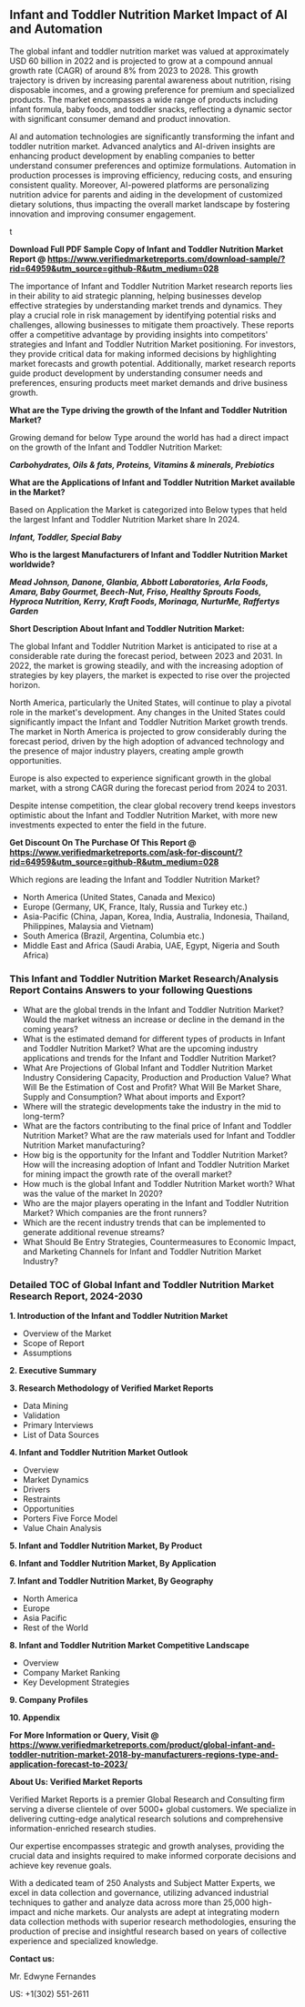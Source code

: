 <h2>Infant and Toddler Nutrition Market Impact of AI and Automation</h2><p>The global infant and toddler nutrition market was valued at approximately USD 60 billion in 2022 and is projected to grow at a compound annual growth rate (CAGR) of around 8% from 2023 to 2028. This growth trajectory is driven by increasing parental awareness about nutrition, rising disposable incomes, and a growing preference for premium and specialized products. The market encompasses a wide range of products including infant formula, baby foods, and toddler snacks, reflecting a dynamic sector with significant consumer demand and product innovation.</p><p>AI and automation technologies are significantly transforming the infant and toddler nutrition market. Advanced analytics and AI-driven insights are enhancing product development by enabling companies to better understand consumer preferences and optimize formulations. Automation in production processes is improving efficiency, reducing costs, and ensuring consistent quality. Moreover, AI-powered platforms are personalizing nutrition advice for parents and aiding in the development of customized dietary solutions, thus impacting the overall market landscape by fostering innovation and improving consumer engagement.</p>t</p><p id="" class=""><strong>Download Full PDF Sample Copy of Infant and Toddler Nutrition Market Report @ <a href="https://www.verifiedmarketreports.com/download-sample/?rid=64959&utm_source=github-R&utm_medium=028" target="_blank">https://www.verifiedmarketreports.com/download-sample/?rid=64959&utm_source=github-R&utm_medium=028</a></strong></p><p>The importance of&nbsp;Infant and Toddler Nutrition Market research reports lies in their ability to aid strategic planning, helping businesses develop effective strategies by understanding market trends and dynamics. They play a crucial role in risk management by identifying potential risks and challenges, allowing businesses to mitigate them proactively. These reports offer a competitive advantage by providing insights into competitors' strategies and Infant and Toddler Nutrition Market positioning. For investors, they provide critical data for making informed decisions by highlighting market forecasts and growth potential. Additionally, market research reports guide product development by understanding consumer needs and preferences, ensuring products meet market demands and drive business growth.</p><p><strong>What are the&nbsp;Type driving the growth of the Infant and Toddler Nutrition Market?</strong></p><p id="" class="">Growing demand for below Type around the world has had a direct impact on the growth of the Infant and Toddler Nutrition Market:</p><em><strong>Carbohydrates, Oils & fats, Proteins, Vitamins & minerals, Prebiotics</strong></em></p><strong>What are the&nbsp;Applications&nbsp;of Infant and Toddler Nutrition Market available in the Market?</strong></p><p id="" class="">Based on Application the Market is categorized into Below types that held the largest Infant and Toddler Nutrition Market share In 2024.</p><em><strong>Infant, Toddler, Special Baby</strong></em></p><strong>Who is the largest Manufacturers of Infant and Toddler Nutrition Market worldwide?</strong></p><p><em><strong>Mead Johnson, Danone, Glanbia, Abbott Laboratories, Arla Foods, Amara, Baby Gourmet, Beech-Nut, Friso, Healthy Sprouts Foods, Hyproca Nutrition, Kerry, Kraft Foods, Morinaga, NurturMe, Raffertys Garden</strong></em></p><p id="" class=""><strong>Short Description About Infant and Toddler Nutrition Market:</strong></p><p>The global Infant and Toddler Nutrition Market is anticipated to rise at a considerable rate during the forecast period, between 2023 and 2031. In 2022, the market is growing steadily, and with the increasing adoption of strategies by key players, the market is expected to rise over the projected horizon.</p><p>North America, particularly the United States, will continue to play a pivotal role in the market's development. Any changes in the United States could significantly impact the Infant and Toddler Nutrition Market growth trends. The market in North America is projected to grow considerably during the forecast period, driven by the high adoption of advanced technology and the presence of major industry players, creating ample growth opportunities.</p><p>Europe is also expected to experience significant growth in the global market, with a strong CAGR during the forecast period from 2024 to 2031.</p><p>Despite intense competition, the clear global recovery trend keeps investors optimistic about the Infant and Toddler Nutrition Market, with more new investments expected to enter the field in the future.</p><p id="" class=""><strong>Get Discount On The Purchase Of This Report @ <a href="https://www.verifiedmarketreports.com/ask-for-discount/?rid=64959&utm_source=github-R&utm_medium=028" target="_blank">https://www.verifiedmarketreports.com/ask-for-discount/?rid=64959&utm_source=github-R&utm_medium=028</a></strong></p>Which regions are leading the Infant and Toddler Nutrition Market?</p><ul><li>North America (United States, Canada and Mexico)</li><li>Europe (Germany, UK, France, Italy, Russia and Turkey etc.)</li><li>Asia-Pacific (China, Japan, Korea, India, Australia, Indonesia, Thailand, Philippines, Malaysia and Vietnam)</li><li>South America (Brazil, Argentina, Columbia etc.)</li><li>Middle East and Africa (Saudi Arabia, UAE, Egypt, Nigeria and South Africa)</li></ul><h3 id="" class="">This Infant and Toddler Nutrition Market Research/Analysis Report Contains Answers to your following Questions</h3><ul><li>What are the global trends in the Infant and Toddler Nutrition Market? Would the market witness an increase or decline in the demand in the coming years?</li><li>What is the estimated demand for different types of products in Infant and Toddler Nutrition Market? What are the upcoming industry applications and trends for the Infant and Toddler Nutrition Market?</li><li>What Are Projections of Global Infant and Toddler Nutrition Market Industry Considering Capacity, Production and Production Value? What Will Be the Estimation of Cost and Profit? What Will Be Market Share, Supply and Consumption? What about imports and Export?</li><li>Where will the strategic developments take the industry in the mid to long-term?</li><li>What are the factors contributing to the final price of Infant and Toddler Nutrition Market? What are the raw materials used for Infant and Toddler Nutrition Market manufacturing?</li><li>How big is the opportunity for the Infant and Toddler Nutrition Market? How will the increasing adoption of Infant and Toddler Nutrition Market for mining impact the growth rate of the overall market?</li><li>How much is the global Infant and Toddler Nutrition Market worth? What was the value of the market In 2020?</li><li>Who are the major players operating in the Infant and Toddler Nutrition Market? Which companies are the front runners?</li><li>Which are the recent industry trends that can be implemented to generate additional revenue streams?</li><li>What Should Be Entry Strategies, Countermeasures to Economic Impact, and Marketing Channels for Infant and Toddler Nutrition Market Industry?</li></ul><h3 id="" class="">Detailed TOC of Global Infant and Toddler Nutrition Market Research Report, 2024-2030</h3><p id="" class=""><strong>1. Introduction of the Infant and Toddler Nutrition Market</strong></p><ul><li>Overview of the Market</li><li>Scope of Report</li><li>Assumptions</li></ul><p id="" class=""><strong>2. Executive Summary</strong></p><p id="" class=""><strong>3. Research Methodology of Verified Market Reports</strong></p><ul><li>Data Mining</li><li>Validation</li><li>Primary Interviews</li><li>List of Data Sources</li></ul><p id="" class=""><strong>4. Infant and Toddler Nutrition Market Outlook</strong></p><ul><li>Overview</li><li>Market Dynamics</li><li>Drivers</li><li>Restraints</li><li>Opportunities</li><li>Porters Five Force Model</li><li>Value Chain Analysis</li></ul><p id="" class=""><strong>5. Infant and Toddler Nutrition Market, By Product</strong></p><p id="" class=""><strong>6. Infant and Toddler Nutrition Market, By Application</strong></p><p id="" class=""><strong>7. Infant and Toddler Nutrition Market, By Geography</strong></p><ul><li>North America</li><li>Europe</li><li>Asia Pacific</li><li>Rest of the World</li></ul><p id="" class=""><strong>8. Infant and Toddler Nutrition Market Competitive Landscape</strong></p><ul><li>Overview</li><li>Company Market Ranking</li><li>Key Development Strategies</li></ul><p id="" class=""><strong>9. Company Profiles</strong></p><p id="" class=""><strong>10. Appendix</strong></p><p id="" class=""><strong>For More Information or Query, Visit @ <a href="https://www.verifiedmarketreports.com/product/global-infant-and-toddler-nutrition-market-2018-by-manufacturers-regions-type-and-application-forecast-to-2023/" target="_blank">https://www.verifiedmarketreports.com/product/global-infant-and-toddler-nutrition-market-2018-by-manufacturers-regions-type-and-application-forecast-to-2023/</a></strong></p><p id="" class=""><strong>About Us: Verified Market Reports</strong></p><p id="" class="">Verified Market Reports is a premier Global Research and Consulting firm serving a diverse clientele of over 5000+ global customers. We specialize in delivering cutting-edge analytical research solutions and comprehensive information-enriched research studies.</p><p id="" class="">Our expertise encompasses strategic and growth analyses, providing the crucial data and insights required to make informed corporate decisions and achieve key revenue goals.</p><p id="" class="">With a dedicated team of 250 Analysts and Subject Matter Experts, we excel in data collection and governance, utilizing advanced industrial techniques to gather and analyze data across more than 25,000 high-impact and niche markets. Our analysts are adept at integrating modern data collection methods with superior research methodologies, ensuring the production of precise and insightful research based on years of collective experience and specialized knowledge.</p><p id="" class=""><strong>Contact us:</strong></p><p id="" class="">Mr. Edwyne Fernandes</p><p id="" class="">US: +1(302) 551-2611</p>